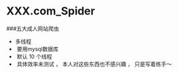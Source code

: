 # XXX.com_Spider
###五大成人网站爬虫

*  多线程
*  要用mysql数据库
*  默认 10 个线程
*  具体效率未测试 ， 本人对这些东西也不感兴趣 ， 只是写着练手～
